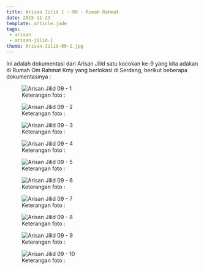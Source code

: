 ```yaml
---
title: Arisan Jilid 1 - 09 - Rumah Rahmat
date: 2015-11-23
template: article.jade
tags:
 - arisan
 - arisan-jilid-1
thumb: Arisan-Jilid-09-1.jpg
---
```


Ini adalah dokumentasi dari Arisan Jilid satu kocokan ke-9 yang kita adakan di Rumah Om Rahmat Kmy yang berlokasi di Serdang, berikut beberapa dokumentasinya :


<figure>
  <img class="lazy content-img" src="/story/assets/img/placeholder.png" data-src="/story/assets/img/Arisan-Jilid-09-1.jpg" alt="Arisan Jilid 09 - 1" />
  <figcaption>Keterangan foto :</figcaption>
</figure>


<figure>
  <img class="lazy content-img" src="/story/assets/img/placeholder.png" data-src="/story/assets/img/Arisan-Jilid-09-2.jpg" alt="Arisan Jilid 09 - 2" />
  <figcaption>Keterangan foto :</figcaption>
</figure>

<figure>
  <img class="lazy content-img" src="/story/assets/img/placeholder.png" data-src="/story/assets/img/Arisan-Jilid-09-3.jpg" alt="Arisan Jilid 09 - 3" />
  <figcaption>Keterangan foto :</figcaption>
</figure>

<figure>
  <img class="lazy content-img" src="/story/assets/img/placeholder.png" data-src="/story/assets/img/Arisan-Jilid-09-4.jpg" alt="Arisan Jilid 09 - 4" />
  <figcaption>Keterangan foto :</figcaption>
</figure>

<figure>
  <img class="lazy content-img" src="/story/assets/img/placeholder.png" data-src="/story/assets/img/Arisan-Jilid-09-5.jpg" alt="Arisan Jilid 09 - 5" />
  <figcaption>Keterangan foto :</figcaption>
</figure>

<figure>
  <img class="lazy content-img" src="/story/assets/img/placeholder.png" data-src="/story/assets/img/Arisan-Jilid-09-6.jpg" alt="Arisan Jilid 09 - 6" />
  <figcaption>Keterangan foto :</figcaption>
</figure>

<figure>
  <img class="lazy content-img" src="/story/assets/img/placeholder.png" data-src="/story/assets/img/Arisan-Jilid-09-7.jpg" alt="Arisan Jilid 09 - 7" />
  <figcaption>Keterangan foto :</figcaption>
</figure>

<figure>
  <img class="lazy content-img" src="/story/assets/img/placeholder.png" data-src="/story/assets/img/Arisan-Jilid-09-8.jpg" alt="Arisan Jilid 09 - 8" />
  <figcaption>Keterangan foto :</figcaption>
</figure>

<figure>
  <img class="lazy content-img" src="/story/assets/img/placeholder.png" data-src="/story/assets/img/Arisan-Jilid-09-9.jpg" alt="Arisan Jilid 09 - 9" />
  <figcaption>Keterangan foto :</figcaption>
</figure>

<figure>
  <img class="lazy content-img" src="/story/assets/img/placeholder.png" data-src="/story/assets/img/Arisan-Jilid-09-10.jpg" alt="Arisan Jilid 09 - 10" />
  <figcaption>Keterangan foto :</figcaption>
</figure>